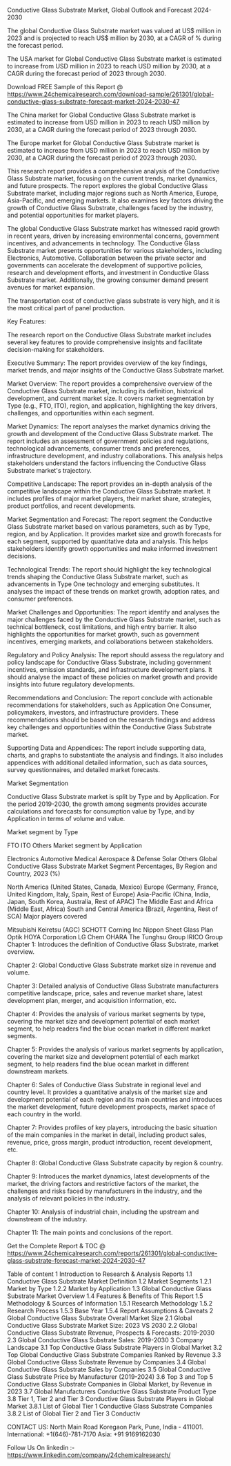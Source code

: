 Conductive Glass Substrate Market, Global Outlook and Forecast 2024-2030

The global Conductive Glass Substrate market was valued at US$ million in 2023 and is projected to reach US$ million by 2030, at a CAGR of % during the forecast period.

The USA market for Global Conductive Glass Substrate market is estimated to increase from USD million in 2023 to reach USD million by 2030, at a CAGR during the forecast period of 2023 through 2030.

Download FREE Sample of this Report @ https://www.24chemicalresearch.com/download-sample/261301/global-conductive-glass-substrate-forecast-market-2024-2030-47

The China market for Global Conductive Glass Substrate market is estimated to increase from USD million in 2023 to reach USD million by 2030, at a CAGR during the forecast period of 2023 through 2030.

The Europe market for Global Conductive Glass Substrate market is estimated to increase from USD million in 2023 to reach USD million by 2030, at a CAGR during the forecast period of 2023 through 2030.

This research report provides a comprehensive analysis of the Conductive Glass Substrate market, focusing on the current trends, market dynamics, and future prospects. The report explores the global Conductive Glass Substrate market, including major regions such as North America, Europe, Asia-Pacific, and emerging markets. It also examines key factors driving the growth of Conductive Glass Substrate, challenges faced by the industry, and potential opportunities for market players.

The global Conductive Glass Substrate market has witnessed rapid growth in recent years, driven by increasing environmental concerns, government incentives, and advancements in technology. The Conductive Glass Substrate market presents opportunities for various stakeholders, including Electronics, Automotive. Collaboration between the private sector and governments can accelerate the development of supportive policies, research and development efforts, and investment in Conductive Glass Substrate market. Additionally, the growing consumer demand present avenues for market expansion.

The transportation cost of conductive glass substrate is very high, and it is the most critical part of panel production.

Key Features:

The research report on the Conductive Glass Substrate market includes several key features to provide comprehensive insights and facilitate decision-making for stakeholders.

Executive Summary: The report provides overview of the key findings, market trends, and major insights of the Conductive Glass Substrate market.

Market Overview: The report provides a comprehensive overview of the Conductive Glass Substrate market, including its definition, historical development, and current market size. It covers market segmentation by Type (e.g., FTO, ITO), region, and application, highlighting the key drivers, challenges, and opportunities within each segment.

Market Dynamics: The report analyses the market dynamics driving the growth and development of the Conductive Glass Substrate market. The report includes an assessment of government policies and regulations, technological advancements, consumer trends and preferences, infrastructure development, and industry collaborations. This analysis helps stakeholders understand the factors influencing the Conductive Glass Substrate market's trajectory.

Competitive Landscape: The report provides an in-depth analysis of the competitive landscape within the Conductive Glass Substrate market. It includes profiles of major market players, their market share, strategies, product portfolios, and recent developments.

Market Segmentation and Forecast: The report segment the Conductive Glass Substrate market based on various parameters, such as by Type, region, and by Application. It provides market size and growth forecasts for each segment, supported by quantitative data and analysis. This helps stakeholders identify growth opportunities and make informed investment decisions.

Technological Trends: The report should highlight the key technological trends shaping the Conductive Glass Substrate market, such as advancements in Type One technology and emerging substitutes. It analyses the impact of these trends on market growth, adoption rates, and consumer preferences.

Market Challenges and Opportunities: The report identify and analyses the major challenges faced by the Conductive Glass Substrate market, such as technical bottleneck, cost limitations, and high entry barrier. It also highlights the opportunities for market growth, such as government incentives, emerging markets, and collaborations between stakeholders.

Regulatory and Policy Analysis: The report should assess the regulatory and policy landscape for Conductive Glass Substrate, including government incentives, emission standards, and infrastructure development plans. It should analyse the impact of these policies on market growth and provide insights into future regulatory developments.

Recommendations and Conclusion: The report conclude with actionable recommendations for stakeholders, such as Application One Consumer, policymakers, investors, and infrastructure providers. These recommendations should be based on the research findings and address key challenges and opportunities within the Conductive Glass Substrate market.

Supporting Data and Appendices: The report include supporting data, charts, and graphs to substantiate the analysis and findings. It also includes appendices with additional detailed information, such as data sources, survey questionnaires, and detailed market forecasts.

Market Segmentation

Conductive Glass Substrate market is split by Type and by Application. For the period 2019-2030, the growth among segments provides accurate calculations and forecasts for consumption value by Type, and by Application in terms of volume and value.

Market segment by Type

FTO
ITO
Others
Market segment by Application

Electronics
Automotive
Medical
Aerospace & Defense
Solar
Others
Global Conductive Glass Substrate Market Segment Percentages, By Region and Country, 2023 (%)

North America (United States, Canada, Mexico)
Europe (Germany, France, United Kingdom, Italy, Spain, Rest of Europe)
Asia-Pacific (China, India, Japan, South Korea, Australia, Rest of APAC)
The Middle East and Africa (Middle East, Africa)
South and Central America (Brazil, Argentina, Rest of SCA)
Major players covered

Mitsubishi Keiretsu (AGC)
SCHOTT
Corning Inc
Nippon Sheet Glass
Plan Optik
HOYA Corporation
LG Chem
OHARA
The Tunghsu Group
IRICO Group
Chapter 1: Introduces the definition of Conductive Glass Substrate, market overview.

Chapter 2: Global Conductive Glass Substrate market size in revenue and volume.

Chapter 3: Detailed analysis of Conductive Glass Substrate manufacturers competitive landscape, price, sales and revenue market share, latest development plan, merger, and acquisition information, etc.

Chapter 4: Provides the analysis of various market segments by type, covering the market size and development potential of each market segment, to help readers find the blue ocean market in different market segments.

Chapter 5: Provides the analysis of various market segments by application, covering the market size and development potential of each market segment, to help readers find the blue ocean market in different downstream markets.

Chapter 6: Sales of Conductive Glass Substrate in regional level and country level. It provides a quantitative analysis of the market size and development potential of each region and its main countries and introduces the market development, future development prospects, market space of each country in the world.

Chapter 7: Provides profiles of key players, introducing the basic situation of the main companies in the market in detail, including product sales, revenue, price, gross margin, product introduction, recent development, etc.

Chapter 8: Global Conductive Glass Substrate capacity by region & country.

Chapter 9: Introduces the market dynamics, latest developments of the market, the driving factors and restrictive factors of the market, the challenges and risks faced by manufacturers in the industry, and the analysis of relevant policies in the industry.

Chapter 10: Analysis of industrial chain, including the upstream and downstream of the industry.

Chapter 11: The main points and conclusions of the report.

Get the Complete Report & TOC @ https://www.24chemicalresearch.com/reports/261301/global-conductive-glass-substrate-forecast-market-2024-2030-47

Table of content
1 Introduction to Research & Analysis Reports
1.1 Conductive Glass Substrate Market Definition
1.2 Market Segments
1.2.1 Market by Type
1.2.2 Market by Application
1.3 Global Conductive Glass Substrate Market Overview
1.4 Features & Benefits of This Report
1.5 Methodology & Sources of Information
1.5.1 Research Methodology
1.5.2 Research Process
1.5.3 Base Year
1.5.4 Report Assumptions & Caveats
2 Global Conductive Glass Substrate Overall Market Size
2.1 Global Conductive Glass Substrate Market Size: 2023 VS 2030
2.2 Global Conductive Glass Substrate Revenue, Prospects & Forecasts: 2019-2030
2.3 Global Conductive Glass Substrate Sales: 2019-2030
3 Company Landscape
3.1 Top Conductive Glass Substrate Players in Global Market
3.2 Top Global Conductive Glass Substrate Companies Ranked by Revenue
3.3 Global Conductive Glass Substrate Revenue by Companies
3.4 Global Conductive Glass Substrate Sales by Companies
3.5 Global Conductive Glass Substrate Price by Manufacturer (2019-2024)
3.6 Top 3 and Top 5 Conductive Glass Substrate Companies in Global Market, by Revenue in 2023
3.7 Global Manufacturers Conductive Glass Substrate Product Type
3.8 Tier 1, Tier 2 and Tier 3 Conductive Glass Substrate Players in Global Market
3.8.1 List of Global Tier 1 Conductive Glass Substrate Companies
3.8.2 List of Global Tier 2 and Tier 3 Conductiv

CONTACT US:
North Main Road Koregaon Park, Pune, India - 411001.
International: +1(646)-781-7170
Asia: +91 9169162030

Follow Us On linkedin :- https://www.linkedin.com/company/24chemicalresearch/

